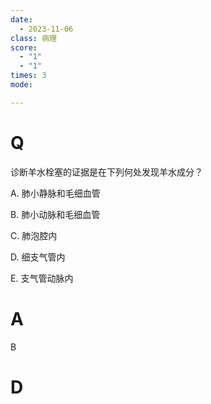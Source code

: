```yaml
---
date:
  - 2023-11-06
class: 病理
score:
  - "1"
  - "1"
times: 3
mode:

---
```



# Q
诊断羊水栓塞的证据是在下列何处发现羊水成分？

A. 肺小静脉和毛细血管

B. 肺小动脉和毛细血管

C. 肺泡腔内

D. 细支气管内

E. 支气管动脉内


# A
B





# D